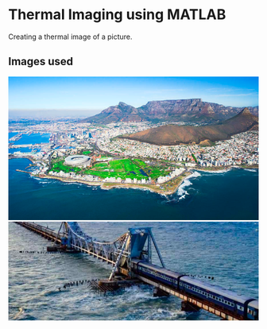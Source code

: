 # Thermal Imaging using MATLAB
Creating a thermal image of a picture.
## Images used 
![image used](https://github.com/souvik0306/Thermal-imaging-using-MATLAB/blob/main/thermal_image.png?raw=true)
![image used](https://github.com/souvik0306/Thermal-imaging-using-MATLAB/blob/main/thermal_image_copy_6.png?raw=true)
